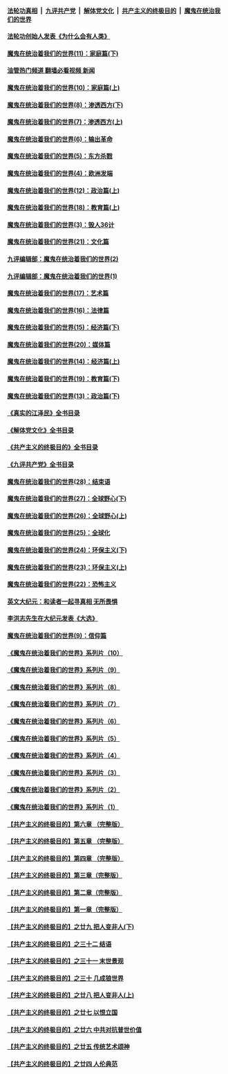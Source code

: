####  [法轮功真相](../../../../basic/blob/master/README.md?t=04050411) &nbsp;|&nbsp; [九评共产党](../../../../9ping.md/blob/master/README.md?t=04050411) &nbsp;|&nbsp; [解体党文化](../../../../jtdwh.md/blob/master/README.md?t=04050411)  &nbsp;|&nbsp; [共产主义的终极目的](../../../../gczydzjmd.md/blob/master/README.md?t=04050411) &nbsp;|&nbsp; [魔鬼在统治我们的世界](../../../../mgztzwmdsj.md/blob/master/README.md?t=04050411) 

#### [法轮功创始人发表《为什么会有人类》](../pages/nsc422/n13912117.md?t=04050411) 

#### [魔鬼在统治着我们的世界(11)：家庭篇(下)](../pages/nsc422/n10440961.md?t=04050411) 

#### [油管热门频道 翻墙必看视频 新闻](http://129.146.143.75:81/youtube.html?04050411)

#### [魔鬼在统治着我们的世界(10)：家庭篇(上)](../pages/nsc422/n10435448.md?t=04050411) 

#### [魔鬼在统治着我们的世界(8)：渗透西方(下)](../pages/nsc422/n10429603.md?t=04050411) 

#### [魔鬼在统治着我们的世界(7)：渗透西方(上)](../pages/nsc422/n10426013.md?t=04050411) 

#### [魔鬼在统治着我们的世界(6)：输出革命](../pages/nsc422/n10421536.md?t=04050411) 

#### [魔鬼在统治着我们的世界(5)：东方杀戮](../pages/nsc422/n10417707.md?t=04050411) 

#### [魔鬼在统治着我们的世界(4)：欧洲发端](../pages/nsc422/n10414890.md?t=04050411) 

#### [魔鬼在统治着我们的世界(12)：政治篇(上)](../pages/nsc422/n10444576.md?t=04050411) 

#### [魔鬼在统治着我们的世界(18)：教育篇(上)](../pages/nsc422/n10526970.md?t=04050411) 

#### [魔鬼在统治着我们的世界(3)：毁人36计](../pages/nsc422/n10411583.md?t=04050411) 

#### [魔鬼在统治着我们的世界(21)：文化篇](../pages/nsc422/n10597706.md?t=04050411) 

#### [九评编辑部：魔鬼在统治着我们的世界(2)](../pages/nsc422/n10410036.md?t=04050411) 

#### [九评编辑部：魔鬼在统治着我们的世界(1)](../pages/nsc422/n10406825.md?t=04050411) 

#### [魔鬼在统治着我们的世界(17)：艺术篇](../pages/nsc422/n10499093.md?t=04050411) 

#### [魔鬼在统治着我们的世界(16)：法律篇](../pages/nsc422/n10485969.md?t=04050411) 

#### [魔鬼在统治着我们的世界(15)：经济篇(下)](../pages/nsc422/n10469975.md?t=04050411) 

#### [魔鬼在统治着我们的世界(20)：媒体篇](../pages/nsc422/n10586579.md?t=04050411) 

#### [魔鬼在统治着我们的世界(14)：经济篇(上)](../pages/nsc422/n10457370.md?t=04050411) 

#### [魔鬼在统治着我们的世界(19)：教育篇(下)](../pages/nsc422/n10564808.md?t=04050411) 

#### [魔鬼在统治着我们的世界(13)：政治篇(下)](../pages/nsc422/n10448270.md?t=04050411) 

#### [《真实的江泽民》全书目录](../pages/nsc422/n13721399.md?t=04050411) 

#### [《解体党文化》全书目录](../pages/nsc422/n13721157.md?t=04050411) 

#### [《共产主义的终极目的》全书目录](../pages/nsc422/n13721048.md?t=04050411) 

#### [《九评共产党》全书目录](../pages/nsc422/n13708085.md?t=04050411) 

#### [魔鬼在统治着我们的世界(28)：结束语](../pages/nsc422/n10936246.md?t=04050411) 

#### [魔鬼在统治着我们的世界(27)：全球野心(下)](../pages/nsc422/n10928319.md?t=04050411) 

#### [魔鬼在统治着我们的世界(26)：全球野心(上)](../pages/nsc422/n10900318.md?t=04050411) 

#### [魔鬼在统治着我们的世界(25)：全球化](../pages/nsc422/n10788205.md?t=04050411) 

#### [魔鬼在统治着我们的世界(24)：环保主义(下)](../pages/nsc422/n10695307.md?t=04050411) 

#### [魔鬼在统治着我们的世界(23)：环保主义(上)](../pages/nsc422/n10688613.md?t=04050411) 

#### [魔鬼在统治着我们的世界(22)：恐怖主义](../pages/nsc422/n10614727.md?t=04050411) 

#### [英文大纪元：和读者一起寻真相 无所畏惧](../pages/nsc422/n12542027.md?t=04050411) 

#### [李洪志先生在大纪元发表《大选》](../pages/nsc422/n12534746.md?t=04050411) 

#### [魔鬼在统治着我们的世界(9)：信仰篇](../pages/nsc422/n10432159.md?t=04050411) 

#### [《魔鬼在统治着我们的世界》系列片（10）](../pages/nsc422/n12292670.md?t=04050411) 

#### [《魔鬼在统治着我们的世界》系列片（9）](../pages/nsc422/n12290859.md?t=04050411) 

#### [《魔鬼在统治着我们的世界》系列片（8）](../pages/nsc422/n12287445.md?t=04050411) 

#### [《魔鬼在统治着我们的世界》系列片（7）](../pages/nsc422/n12283425.md?t=04050411) 

#### [《魔鬼在统治着我们的世界》系列片（6）](../pages/nsc422/n12282314.md?t=04050411) 

#### [《魔鬼在统治着我们的世界》系列片（5）](../pages/nsc422/n12281419.md?t=04050411) 

#### [《魔鬼在统治着我们的世界》系列片（4）](../pages/nsc422/n12274024.md?t=04050411) 

#### [《魔鬼在统治着我们的世界》系列片（3）](../pages/nsc422/n12271322.md?t=04050411) 

#### [《魔鬼在统治着我们的世界》系列片（2）](../pages/nsc422/n12269049.md?t=04050411) 

#### [《魔鬼在统治着我们的世界》系列片（1）](../pages/nsc422/n12267575.md?t=04050411) 

#### [【共产主义的终极目的】第六章 （完整版）](../pages/nsc422/n11428913.md?t=04050411) 

#### [【共产主义的终极目的】第五章 （完整版）](../pages/nsc422/n11428912.md?t=04050411) 

#### [【共产主义的终极目的】第四章 （完整版）](../pages/nsc422/n11428907.md?t=04050411) 

#### [【共产主义的终极目的】第三章（完整版）](../pages/nsc422/n11428848.md?t=04050411) 

#### [【共产主义的终极目的】第二章（完整版）](../pages/nsc422/n11428831.md?t=04050411) 

#### [【共产主义的终极目的】第一章（完整版）](../pages/nsc422/n11417651.md?t=04050411) 

#### [【共产主义的终极目的】之廿九 把人变非人(下)](../pages/nsc422/n11344140.md?t=04050411) 

#### [【共产主义的终极目的】之三十二 结语](../pages/nsc422/n11360535.md?t=04050411) 

#### [【共产主义的终极目的】之三十一 末世景观](../pages/nsc422/n11351129.md?t=04050411) 

#### [【共产主义的终极目的】之三十 几成狼世界](../pages/nsc422/n11348280.md?t=04050411) 

#### [【共产主义的终极目的】之廿八 把人变非人(上)](../pages/nsc422/n11340492.md?t=04050411) 

#### [【共产主义的终极目的】之廿七 以恨立国](../pages/nsc422/n11336944.md?t=04050411) 

#### [【共产主义的终极目的】之廿六 中共对抗普世价值](../pages/nsc422/n11324785.md?t=04050411) 

#### [【共产主义的终极目的】之廿五 传统艺术颂神](../pages/nsc422/n11296396.md?t=04050411) 

#### [【共产主义的终极目的】之廿四 人伦典范](../pages/nsc422/n11296397.md?t=04050411) 

<img src='http://gfw-breaker.win/goodnews/indexes/nsc422.md' width='0px' height='0px'/>
